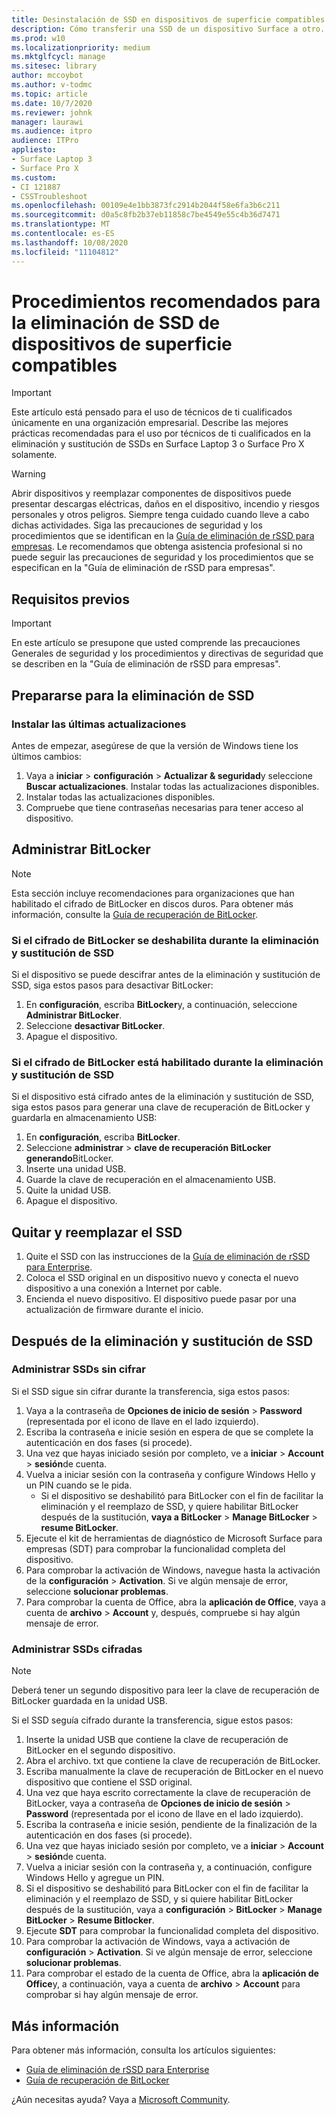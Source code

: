 ```yaml
---
title: Desinstalación de SSD en dispositivos de superficie compatibles
description: Cómo transferir una SSD de un dispositivo Surface a otro.
ms.prod: w10
ms.localizationpriority: medium
ms.mktglfcycl: manage
ms.sitesec: library
author: mccoybot
ms.author: v-todmc
ms.topic: article
ms.date: 10/7/2020
ms.reviewer: johnk
manager: laurawi
ms.audience: itpro
audience: ITPro
appliesto:
- Surface Laptop 3
- Surface Pro X
ms.custom:
- CI 121887
- CSSTroubleshoot
ms.openlocfilehash: 00109e4e1bb3873fc2914b2044f58e6fa3b6c211
ms.sourcegitcommit: d0a5c8fb2b37eb11858c7be4549e55c4b36d7471
ms.translationtype: MT
ms.contentlocale: es-ES
ms.lasthandoff: 10/08/2020
ms.locfileid: "11104812"
---
```

# Procedimientos recomendados para la eliminación de SSD de dispositivos de superficie compatibles

> [!IMPORTANT]
> Este artículo está pensado para el uso de técnicos de ti cualificados únicamente en una organización empresarial. Describe las mejores prácticas recomendadas para el uso por técnicos de ti cualificados en la eliminación y sustitución de SSDs en Surface Laptop 3 o Surface Pro X solamente. 

> [!WARNING]
> Abrir dispositivos y reemplazar componentes de dispositivos puede presentar descargas eléctricas, daños en el dispositivo, incendio y riesgos personales y otros peligros.  Siempre tenga cuidado cuando lleve a cabo dichas actividades. Siga las precauciones de seguridad y los procedimientos que se identifican en la [Guía de eliminación de rSSD para empresas](https://www.microsoft.com/download/100440). Le recomendamos que obtenga asistencia profesional si no puede seguir las precauciones de seguridad y los procedimientos que se especifican en la "Guía de eliminación de rSSD para empresas".

## Requisitos previos

> [!IMPORTANT]
> En este artículo se presupone que usted comprende las precauciones Generales de seguridad y los procedimientos y directivas de seguridad que se describen en la "Guía de eliminación de rSSD para empresas".

## Prepararse para la eliminación de SSD 

### Instalar las últimas actualizaciones 

Antes de empezar, asegúrese de que la versión de Windows tiene los últimos cambios:

1.  Vaya a **iniciar**  >  **configuración**  >  **Actualizar & seguridad**y seleccione **Buscar actualizaciones**. Instalar todas las actualizaciones disponibles. 
2. Instalar todas las actualizaciones disponibles.
3. Compruebe que tiene contraseñas necesarias para tener acceso al dispositivo.  
 
## Administrar BitLocker 

> [!NOTE]
> Esta sección incluye recomendaciones para organizaciones que han habilitado el cifrado de BitLocker en discos duros. Para obtener más información, consulte la [Guía de recuperación de BitLocker](https://docs.microsoft.com/windows/security/information-protection/bitlocker/bitlocker-recovery-guide-plan). 

### Si el cifrado de BitLocker se deshabilita durante la eliminación y sustitución de SSD

Si el dispositivo se puede descifrar antes de la eliminación y sustitución de SSD, siga estos pasos para desactivar BitLocker:

1.  En **configuración**, escriba **BitLocker**y, a continuación, seleccione **Administrar BitLocker**. 
2.  Seleccione **desactivar BitLocker**. 
3.  Apague el dispositivo. 

### Si el cifrado de BitLocker está habilitado durante la eliminación y sustitución de SSD

Si el dispositivo está cifrado antes de la eliminación y sustitución de SSD, siga estos pasos para generar una clave de recuperación de BitLocker y guardarla en almacenamiento USB:

1.  En **configuración**, escriba **BitLocker**.
2. Seleccione **administrar**  > **clave de recuperación BitLocker generando**BitLocker.
2.  Inserte una unidad USB. 
3.  Guarde la clave de recuperación en el almacenamiento USB.  
4.  Quite la unidad USB.  
5.  Apague el dispositivo. 

## Quitar y reemplazar el SSD 

1.  Quite el SSD con las instrucciones de la [Guía de eliminación de rSSD para Enterprise](https://www.microsoft.com/download/100440). 
2. Coloca el SSD original en un dispositivo nuevo y conecta el nuevo dispositivo a una conexión a Internet por cable.
2.  Encienda el nuevo dispositivo. El dispositivo puede pasar por una actualización de firmware durante el inicio.  
 
## Después de la eliminación y sustitución de SSD

### Administrar SSDs sin cifrar 

Si el SSD sigue sin cifrar durante la transferencia, siga estos pasos: 

1.  Vaya a la contraseña de **Opciones de inicio de sesión**  >  **Password** (representada por el icono de llave en el lado izquierdo).  
2.  Escriba la contraseña e inicie sesión en espera de que se complete la autenticación en dos fases (si procede).
3.  Una vez que hayas iniciado sesión por completo, ve a **iniciar**  >  **Account**  >  **sesión**de cuenta.  
4.  Vuelva a iniciar sesión con la contraseña y configure Windows Hello y un PIN cuando se le pida. 
    - Si el dispositivo se deshabilitó para BitLocker con el fin de facilitar la eliminación y el reemplazo de SSD, y quiere habilitar BitLocker después de la sustitución, **vaya a BitLocker**  >  **Manage BitLocker**  >  **resume BitLocker**.  
6.  Ejecute el kit de herramientas de diagnóstico de Microsoft Surface para empresas (SDT) para comprobar la funcionalidad completa del dispositivo.  
7.  Para comprobar la activación de Windows, navegue hasta la activación de la **configuración**  >  **Activation**.  Si ve algún mensaje de error, seleccione **solucionar problemas**. 
8.  Para comprobar la cuenta de Office, abra la **aplicación de Office**, vaya a cuenta de **archivo**  >  **Account** y, después, compruebe si hay algún mensaje de error.  

### Administrar SSDs cifradas 

> [!NOTE]
> Deberá tener un segundo dispositivo para leer la clave de recuperación de BitLocker guardada en la unidad USB. 

Si el SSD seguía cifrado durante la transferencia, sigue estos pasos:

1.  Inserte la unidad USB que contiene la clave de recuperación de BitLocker en el segundo dispositivo. 
2.  Abra el archivo. txt que contiene la clave de recuperación de BitLocker. 
3.  Escriba manualmente la clave de recuperación de BitLocker en el nuevo dispositivo que contiene el SSD original.  
4.  Una vez que haya escrito correctamente la clave de recuperación de BitLocker, vaya a contraseña de **Opciones de inicio de sesión**  >  **Password** (representada por el icono de llave en el lado izquierdo).  
5.  Escriba la contraseña e inicie sesión, pendiente de la finalización de la autenticación en dos fases (si procede).
6.  Una vez que hayas iniciado sesión por completo, ve a **iniciar**  >  **Account**  >  **sesión**de cuenta.  
7.  Vuelva a iniciar sesión con la contraseña y, a continuación, configure Windows Hello y agregue un PIN. 
8.  Si el dispositivo se deshabilitó para BitLocker con el fin de facilitar la eliminación y el reemplazo de SSD, y si quiere habilitar BitLocker después de la sustitución, vaya a **configuración**  >  **BitLocker**  >  **Manage BitLocker**  >  **Resume Bitlocker**.  
9.  Ejecute **SDT** para comprobar la funcionalidad completa del dispositivo.  
10. Para comprobar la activación de Windows, vaya a activación de **configuración**  >  **Activation**.  Si ve algún mensaje de error, seleccione **solucionar problemas**.
11. Para comprobar el estado de la cuenta de Office, abra la **aplicación de Office**y, a continuación, vaya a cuenta de **archivo**  >  **Account** para comprobar si hay algún mensaje de error.

## Más información 

Para obtener más información, consulta los artículos siguientes:

- [Guía de eliminación de rSSD para Enterprise](https://www.microsoft.com/download/100440)
- [Guía de recuperación de BitLocker](https://docs.microsoft.com/windows/security/information-protection/bitlocker/bitlocker-recovery-guide-plan)

¿Aún necesitas ayuda? Vaya a [Microsoft Community](https://answers.microsoft.com/).